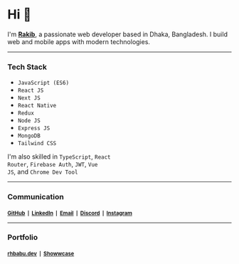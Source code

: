 # <b>Hi</b> 👋

I'm <b>[Rakib](https://www.rhbabu.dev/)</b>, a passionate web developer based in Dhaka, Bangladesh. I build web and mobile apps with modern technologies.
<br/>

<hr />

### <b>Tech Stack</b>

-   <code>JavaScript (ES6)</code>
-   <code>React JS</code>
-   <code>Next JS</code>
-   <code>React Native</code>
-   <code>Redux</code>
-   <code>Node JS</code>
-   <code>Express JS</code>
-   <code>MongoDB</code>
-   <code>Tailwind CSS</code>

I'm also skilled in <code>TypeScript</code>, <code>React Router</code>, <code>Firebase Auth</code>, <code>JWT</code>, <code>Vue JS</code>, and <code>Chrome Dev Tool</code>

<hr/>

### <b>Communication</b>

<small><b>[GitHub](https://github.com/imRHB)</b></small> <code><b>|</b></code> <small><b>[LinkedIn](https://www.linkedin.com/in/imrhb/)</b></small> <code><b>|</b></code> <small><b>[Email](mailto:rakibhasanbabu4@gmail.com)</b></small> <code><b>|</b></code> <small><b>[Discord](https://discord.com/users/543524582662078464)</b></small> <code><b>|</b></code> <small><b>[Instagram](https://www.instagram.com/imprantu/)</b></small>

<hr/>

### <b>Portfolio</b>

<small><b>[rhbabu.dev](https://www.rhbabu.dev/)</b></small> <code><b>|</b></code> <small><b>[Showwcase](https://showwcase.rhbabu.dev/)</b></small>

